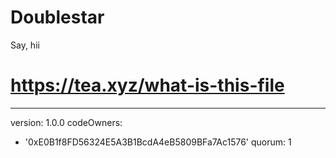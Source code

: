 # Doublestar
Say, hii
# https://tea.xyz/what-is-this-file
---
version: 1.0.0
codeOwners:
  - '0xE0B1f8FD56324E5A3B1BcdA4eB5809BFa7Ac1576'
quorum: 1
